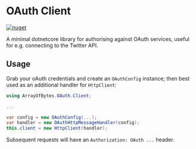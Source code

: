 OAuth Client
============
[![nuget](https://img.shields.io/badge/nuget-v5.3.0-blue.svg)](https://www.nuget.org/packages/ArrayOfBytes.OAuth.Client/1.0.0)

A minimal dotnetcore library for authorising against OAuth services, useful for e.g. connecting to the Twitter API.

Usage
-----

Grab your oAuth credentials and create an `OAuthConfig` instance; then best used as an additional handler for `HttpClient`:

``` C#
using ArrayOfBytes.OAuth.Client;

...

var config = new OAuthConfig(...);
var handler = new OAuthHttpMessageHandler(config);
this.client = new HttpClient(handler);
```

Subsequent requests will have an `Authorization: OAuth ...` header.